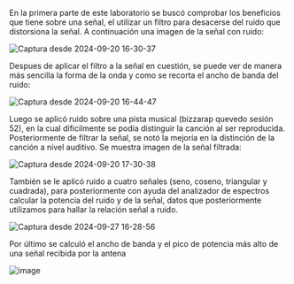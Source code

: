 En la primera parte de este laboratorio se buscó comprobar los beneficios que tiene sobre una señal, el utilizar un filtro para desacerse del ruido que distorsiona la señal.
A continuación una imagen de la señal con ruido:

![Captura desde 2024-09-20 16-30-37](https://github.com/user-attachments/assets/56615dd2-b73d-4ca1-8c92-fa55cbbf04ec)

Despues de aplicar el filtro a la señal en cuestión, se puede ver de manera más sencilla la forma de la onda y como se recorta el ancho de banda del ruido:

![Captura desde 2024-09-20 16-44-47](https://github.com/user-attachments/assets/cca12345-13ff-447d-9fe4-03dc96c92bbb)

Luego se aplicó ruido sobre una pista musical (bizzarap quevedo sesión 52), en la cual dificilmente se podía distinguir la canción al ser reproducida.
Posteriormente de filtrar la señal, se notó la mejoría en la distinción de la canción a nivel auditivo. Se muestra imagen de la señal filtrada:

![Captura desde 2024-09-20 17-30-38](https://github.com/user-attachments/assets/a4cd9885-3391-4b07-a998-2811ddffc5a4)


También se le aplicó ruido a cuatro señales (seno, coseno, triangular y cuadrada), para posteriormente con ayuda del analizador de espectros
calcular la potencia del ruido y de la señal, datos que posteriormente utilizamos para hallar la relación señal a ruido.

![Captura desde 2024-09-27 16-28-56](https://github.com/user-attachments/assets/742ebbcc-7a6f-4e93-9ad7-2ea4faa1434f)

Por último se calculó el ancho de banda y el pico de potencia más alto de una señal recibida por la antena

![image](https://github.com/user-attachments/assets/8bed4d92-d8c1-4401-8a5c-201a8d07a1bf)

